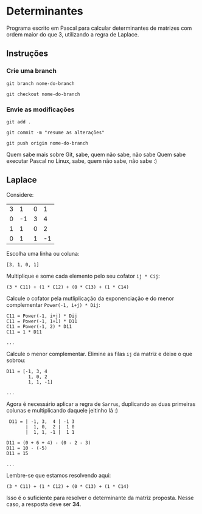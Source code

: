 # Determinantes
Programa escrito em Pascal para calcular determinantes de matrizes com ordem maior do que 3, utilizando a regra de Laplace.

## Instruções

### Crie uma branch
`git branch nome-do-branch`

`git checkout nome-do-branch`

### Envie as modificações
`git add .`

`git commit -m "resume as alterações"`

`git push origin nome-do-branch`

Quem sabe mais sobre Git, sabe, quem não sabe, não sabe
Quem sabe executar Pascal no Linux, sabe, quem não sabe, não sabe
:)

## Laplace
Considere:

|||||
--- | --- | --- | ---
3 | 1 | 0 | 1
0 | -1 | 3 | 4
1 | 1 | 0 | 2
0 | 1 | 1 | -1


Escolha uma linha ou coluna: 
    
    [3, 1, 0, 1]

Multiplique e some cada elemento pelo seu cofator `ij * Cij`:
    
    (3 * C11) + (1 * C12) + (0 * C13) + (1 * C14)

Calcule o cofator pela mutliplicação da exponenciação e do menor complementar `Power(-1, i+j) * Dij`:

    C11 = Power(-1, i+j) * Dij
    C11 = Power(-1, 1+1) * D11
    C11 = Power(-1, 2) * D11
    C11 = 1 * D11

    ...

Calcule o menor complementar. Elimine as filas `ij` da matriz e deixe o que sobrou:

    D11 = [-1, 3, 4
            1, 0, 2
            1, 1, -1]

    ...

Agora é necessário aplicar a regra de `Sarrus`, duplicando as duas primeiras colunas e multiplicando daquele jeitinho lá :)

     D11 = | -1, 3,  4 | -1 3
           |  1, 0,  2 |  1 0
           |  1, 1, -1 |  1 1

    D11 = (0 + 6 + 4) - (0 - 2 - 3)
    D11 = 10 - (-5)
    D11 = 15

    ...

Lembre-se que estamos resolvendo aqui:

    (3 * C11) + (1 * C12) + (0 * C13) + (1 * C14)
    
Isso é o suficiente para resolver o determinante da matriz proposta.
Nesse caso, a resposta deve ser **34**.
